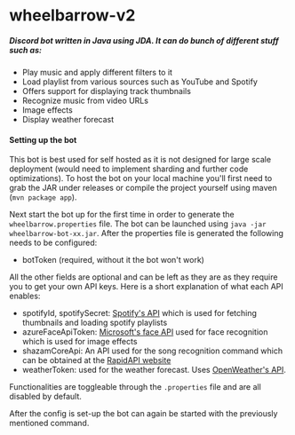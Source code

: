 # wheelbarrow-v2
##### Discord bot written in Java using JDA. It can do bunch of different stuff such as:
- Play music and apply different filters to it
- Load playlist from various sources such as YouTube and Spotify
- Offers support for displaying track thumbnails
- Recognize music from video URLs
- Image effects
- Display weather forecast

#### Setting up the bot

This bot is best used for self hosted as it is not designed for large scale deployment 
(would need to implement sharding and further code optimizations). To host the bot on 
your local machine you'll first need to grab the JAR under releases or compile the project
yourself using maven (`mvn package app`).

Next start the bot up for the first time in order to generate the `wheelbarrow.properties` file.
The bot can be launched using `java -jar wheelbarrow-bot-xx.jar`. After the properties file is
generated the following needs to be configured:
- botToken (required, without it the bot won't work)

All the other fields are optional and can be left as they are as they require you to get your own API keys. Here is a short
explanation of what each API enables:

- spotifyId, spotifySecret: [Spotify's API](https://developer.spotify.com/) which is used for fetching thumbnails and loading spotify playlists 
- azureFaceApiToken: [Microsoft's face API](https://azure.microsoft.com/en-us/pricing/details/cognitive-services/face-api/) used for face recognition which is used for image effects
- shazamCoreApi: An API used for the song recognition command which can be obtained at the [RapidAPI website](https://rapidapi.com/tipsters/api/shazam-core/)
- weatherToken: used for the weather forecast. Uses [OpenWeather's API](https://openweathermap.org/api).

Functionalities are toggleable through the `.properties` file and are all disabled by default.

After the config is set-up the bot can again be started with the previously mentioned command.



